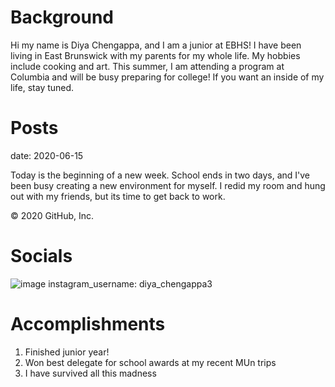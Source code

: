 # Background 
Hi my name is Diya Chengappa, and I am a junior at EBHS! I have been living in East Brunswick with my parents for my whole life. My hobbies include cooking and art. This summer, I am attending a program at Columbia and will be busy preparing for college! If you want an inside of my life, stay tuned. 

# Posts
date: 2020-06-15

Today is the beginning of a new week. School ends in two days, and I've been busy creating a new environment for myself. I redid my room and hung out with my friends, but its time to get back to work.

© 2020 GitHub, Inc.

# Socials
![image](https://drive.google.com/open?id=1Iw6ngrgg7YvfOE92PaGnWZMwYTgvop21)
instagram_username: diya_chengappa3

# Accomplishments
1. Finished junior year!
2. Won best delegate for school awards at my recent MUn trips
3. I have survived all this madness 
